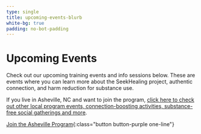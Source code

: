 ```yaml
---
type: single
title: upcoming-events-blurb
white-bg: true
padding: no-bot-padding
---
```


# Upcoming Events

Check out our upcoming training events and info sessions below. These are events where you can learn more about the SeekHealing project, authentic connection, and harm reduction for substance use.

If you live in Asheville, NC and want to join the program, [click here to check out other local program events, connection-boosting activities, substance-free social gatherings and more](/calendar/).

[Join the Asheville Program](/calendar/){:class="button button-purple one-line"}
